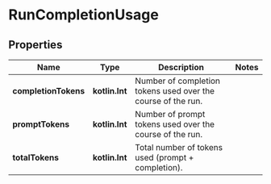 
# RunCompletionUsage

## Properties
| Name | Type | Description | Notes |
| ------------ | ------------- | ------------- | ------------- |
| **completionTokens** | **kotlin.Int** | Number of completion tokens used over the course of the run. |  |
| **promptTokens** | **kotlin.Int** | Number of prompt tokens used over the course of the run. |  |
| **totalTokens** | **kotlin.Int** | Total number of tokens used (prompt + completion). |  |



